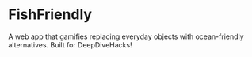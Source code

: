 # FishFriendly
A web app that gamifies replacing everyday objects with ocean-friendly alternatives. Built for DeepDiveHacks!

